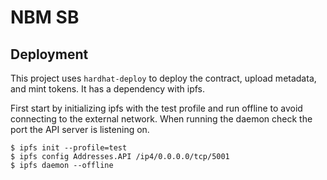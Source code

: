 # NBM SB

## Deployment
This project uses `hardhat-deploy` to deploy the contract, upload metadata, and mint tokens. It has a dependency with ipfs.

First start by initializing ipfs with the test profile and run offline to avoid connecting to the external network. When running the daemon check the port the API server is listening on.

```
$ ipfs init --profile=test
$ ipfs config Addresses.API /ip4/0.0.0.0/tcp/5001
$ ipfs daemon --offline
```

